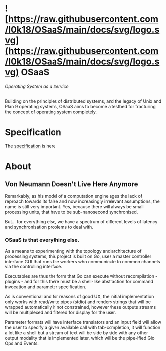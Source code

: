 # ![https://raw.githubusercontent.com/l0k18/OSaaS/main/docs/svg/logo.svg](https://raw.githubusercontent.com/l0k18/OSaaS/main/docs/svg/logo.svg) OSaaS

###### Operating System as a Service

Building on the principles of distributed systems, and the legacy of Unix and Plan 9 operating systems, OSaaS aims to become a testbed for fracturing the concept of operating system completely.

# Specification

The [specification](spec.md) is here

# About

## Von Neumann Doesn't Live Here Anymore

Remarkably, as his model of a computation engine ages the lack of reproach 
towards its false and now increasingly irrelevant assumptions, the name is still 
very important. Yes, because there will always be small processing units, that 
have to be sub-nanosecond synchronised.

But... for everything else, we have a spectrum of different levels of latency 
and synchronisation problems to deal with.

### OSaaS is that everything else.

As a means to experimenting with the topology and architecture of processing 
systems, this project is built on Go, uses a master controller interface GUI 
that runs the workers who communicate to common channels via the controlling 
interface.

Executables are thus the form that Go can execute without recompilation - 
plugins - and for this there must be a shell-like abstraction for command 
invocation and parameter specification.

As is conventional and for reasons of good UX, the initial implementation 
only works with read/write pipes (stdio) and renders strings that will be 
wrapped automatically if not constrained, however these outputs streams will 
be multiplexed and filtered for display for the user.

Parameter formats will have interface translators and an input field will 
allow the user to specify a given available call with tab-completion, it 
will function a lot like a shell but a stream of text will be side by side 
with any other output modality that is implemented later, which will be the 
pipe-ified Gio Ops and Events.
